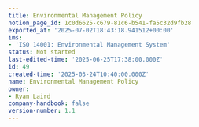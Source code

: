 ```yaml
---
title: Environmental Management Policy
notion_page_id: 1c0d6625-c679-81c6-b541-fa5c32d9fb28
exported_at: '2025-07-02T18:43:18.941512+00:00'
ims:
- 'ISO 14001: Environmental Management System'
status: Not started
last-edited-time: '2025-06-25T17:38:00.000Z'
id: 49
created-time: '2025-03-24T10:40:00.000Z'
name: Environmental Management Policy
owner:
- Ryan Laird
company-handbook: false
version-number: 1.1
---
```


<!-- Unsupported block type: unsupported -->